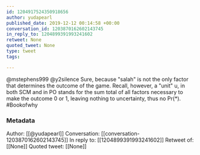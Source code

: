 ```yaml
---
id: 1204917524350918656
author: yudapearl
published_date: 2019-12-12 00:14:58 +00:00
conversation_id: 1203870162602143745
in_reply_to: 1204899391993241602
retweet: None
quoted_tweet: None
type: tweet
tags:

---
```


@mstephens999 @y2silence Sure, because "salah" is not the only factor that determines the outcome of the game. Recall, however,
a "unit" u, in both SCM and in PO stands for the sum total of all factors necessary to make the outcome 0 or 1, leaving nothing to uncertainty, thus no Pr(*). #Bookofwhy

### Metadata

Author: [[@yudapearl]]
Conversation: [[conversation-1203870162602143745]]
In reply to: [[1204899391993241602]]
Retweet of: [[None]]
Quoted tweet: [[None]]
